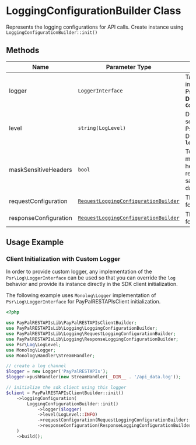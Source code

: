 
# LoggingConfigurationBuilder Class

Represents the logging configurations for API calls. Create instance using `LoggingConfigurationBuilder::init()`

## Methods

| Name | Parameter Type | Description |
|  --- | --- | --- |
| logger | `LoggerInterface` | Takes in your custom implementation of the Psr\Log\LoggerInterface.php. **Default Implementation : `ConsoleLogger`** |
| level | `string(LogLevel)` | Defines the log message severity mentioned in Psr\Log\LogLevel.php (e.g., DEBUG, INFO, etc). **Default : `logLevel::INFO`** |
| maskSensitiveHeaders | `bool` | Toggles the global setting to mask sensitive HTTP headers in both requests and responses before logging, safeguarding confidential data. **Default : `true`** |
| requestConfiguration | [`RequestLoggingConfigurationBuilder`](request-logging-configuration-builder.md) | The logging configurations for an API request. |
| responseConfiguration | [`RequestLoggingConfigurationBuilder`](response-logging-configuration-builder.md) | The logging configurations for an API response. |

## Usage Example

### Client Initialization with Custom Logger

In order to provide custom logger, any implementation of the `Psr\Log\LoggerInterface` can be used so that you can override the `log` behavior and provide its instance directly in the SDK client initialization.

The following example uses `Monolog\Logger` implementation of `Psr\Log\LoggerInterface` for PayPalRESTAPIsClient initialization.

```php
<?php

use PayPalRESTAPIsLib\PayPalRESTAPIsClientBuilder;
use PayPalRESTAPIsLib\Logging\LoggingConfigurationBuilder;
use PayPalRESTAPIsLib\Logging\RequestLoggingConfigurationBuilder;
use PayPalRESTAPIsLib\Logging\ResponseLoggingConfigurationBuilder;
use Psr\Log\LogLevel;
use Monolog\Logger;
use Monolog\Handler\StreamHandler;

// create a log channel
$logger = new Logger('PayPalRESTAPIs');
$logger->pushHandler(new StreamHandler(__DIR__ . '/api_data.log'));

// initialize the sdk client using this logger
$client = PayPalRESTAPIsClientBuilder::init()
    ->loggingConfiguration(
        LoggingConfigurationBuilder::init()
            ->logger($logger)
            ->level(LogLevel::INFO)
            ->requestConfiguration(RequestLoggingConfigurationBuilder::init()->body(true))
            ->responseConfiguration(ResponseLoggingConfigurationBuilder::init()->headers(true))
    )
    ->build();
```

